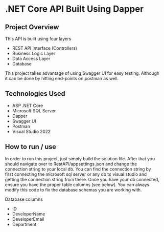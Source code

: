 # .NET Core API Built Using Dapper

## Project Overview

This API is built using four layers
- REST API Interface (Controllers)
- Business Logic Layer
- Data Access Layer
- Database

This project takes advantage of using Swagger UI for easy testing. Although it can be done by hitting end-points on postman as well.

## Technologies Used

- ASP .NET Core
- Microsoft SQL Server
- Dapper
- Swagger UI
- Postman
- Visual Studio 2022

## How to run / use

In order to run this project, just simply build the solution file. After that you should navigate over to RestAPI/appsettings.json and change the connection string to your local db. You can find the connection string by first connecting the microsoft sql server or any db to visual studio and getting the connection string from there. Once you have your db connected, ensure you have the proper table columns (see below). You can always modify this code to fix the database schemas you are working with.

Database columns
- ID
- DeveloperName
- DeveloperEmail
- Department


 
